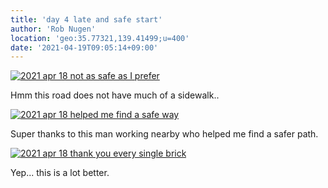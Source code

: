 ```yaml
---
title: 'day 4 late and safe start'
author: 'Rob Nugen'
location: 'geo:35.77321,139.41499;u=400'
date: '2021-04-19T09:05:14+09:00'
---
```


[![2021 apr 18 not as safe as I prefer](//b.robnugen.com/quests/walk-to-niigata/2021/en_route/day-04/thumbs/2021_apr_18_not_as_safe_as_i_prefer.jpeg)](//b.robnugen.com/quests/walk-to-niigata/2021/en_route/day-04/2021_apr_18_not_as_safe_as_i_prefer.jpeg)

Hmm this road does not have much of a sidewalk..

[![2021 apr 18 helped me find a safe way](//b.robnugen.com/quests/walk-to-niigata/2021/en_route/day-04/thumbs/2021_apr_18_helped_me_find_a_safe_way.jpeg)](//b.robnugen.com/quests/walk-to-niigata/2021/en_route/day-04/2021_apr_18_helped_me_find_a_safe_way.jpeg)

Super thanks to this man working nearby who helped me find a safer path.

[![2021 apr 18 thank you every single brick](//b.robnugen.com/quests/walk-to-niigata/2021/en_route/day-04/thumbs/2021_apr_18_thank_you_every_single_brick.jpeg)](//b.robnugen.com/quests/walk-to-niigata/2021/en_route/day-04/2021_apr_18_thank_you_every_single_brick.jpeg)          

Yep...  this is a lot better.
